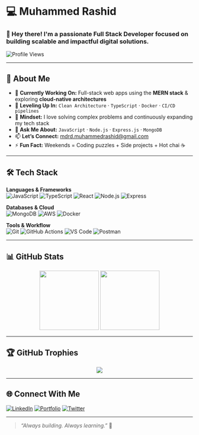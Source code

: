 # 💻 Muhammed Rashid

### 👋 Hey there! I'm a passionate Full Stack Developer focused on building scalable and impactful digital solutions.

![Profile Views](https://komarev.com/ghpvc/?username=devmdrd&color=blue&style=flat-square)

---

## 🚀 About Me

- 🔭 **Currently Working On:** Full-stack web apps using the **MERN stack** & exploring **cloud-native architectures**
- 🌱 **Leveling Up In:**  `Clean Architecture` · `TypeScript` · `Docker` · `CI/CD pipelines`
- 🧠 **Mindset:** I love solving complex problems and continuously expanding my tech stack
- 💬 **Ask Me About:**  `JavaScript` · `Node.js` · `Express.js` · `MongoDB`
- 📫 **Let’s Connect:** [mdrd.muhammedrashid@gmail.com](mailto:mdrd.muhammedrashid@gmail.com)
- ⚡ **Fun Fact:** Weekends = Coding puzzles + Side projects + Hot chai ☕

---

## 🛠️ Tech Stack

**Languages & Frameworks**  
![JavaScript](https://img.shields.io/badge/JavaScript-F7DF1E?style=flat-square&logo=javascript&logoColor=black)
![TypeScript](https://img.shields.io/badge/TypeScript-007ACC?style=flat-square&logo=typescript&logoColor=white)
![React](https://img.shields.io/badge/React-20232A?style=flat-square&logo=react)
![Node.js](https://img.shields.io/badge/Node.js-339933?style=flat-square&logo=node.js&logoColor=white)
![Express](https://img.shields.io/badge/Express.js-000000?style=flat-square&logo=express&logoColor=white)

**Databases & Cloud**  
![MongoDB](https://img.shields.io/badge/MongoDB-47A248?style=flat-square&logo=mongodb&logoColor=white)
![AWS](https://img.shields.io/badge/AWS-232F3E?style=flat-square&logo=amazon-aws)
![Docker](https://img.shields.io/badge/Docker-2496ED?style=flat-square&logo=docker&logoColor=white)

**Tools & Workflow**  
![Git](https://img.shields.io/badge/Git-F05032?style=flat-square&logo=git&logoColor=white)
![GitHub Actions](https://img.shields.io/badge/GitHub_Actions-2088FF?style=flat-square&logo=github-actions&logoColor=white)
![VS Code](https://img.shields.io/badge/VS_Code-007ACC?style=flat-square&logo=visual-studio-code&logoColor=white)
![Postman](https://img.shields.io/badge/Postman-FF6C37?style=flat-square&logo=postman&logoColor=white)

---

## 📊 GitHub Stats

<div align="center">
  <img src="https://github-readme-stats.vercel.app/api?username=devmdrd&show_icons=true&theme=radical&count_private=true" height="160" />
  <img src="https://github-readme-stats.vercel.app/api/top-langs/?username=devmdrd&layout=compact&theme=radical" height="160" />
</div>

---

## 🏆 GitHub Trophies

<p align="center">
  <img src="https://github-profile-trophy.vercel.app/?username=devmdrd&theme=radical&no-bg=true&margin-w=10" />
</p>

---

## 🌐 Connect With Me

[![LinkedIn](https://img.shields.io/badge/LinkedIn-0077B5?style=flat-square&logo=linkedin&logoColor=white)](https://www.linkedin.com/in/devmdrd/)
[![Portfolio](https://img.shields.io/badge/Portfolio-000?style=flat-square&logo=github&logoColor=white)](https://devmdrd.github.io/portfolio/)
[![Twitter](https://img.shields.io/badge/Twitter-1DA1F2?style=flat-square&logo=twitter&logoColor=white)](https://twitter.com/devmdrd)

---

> _“Always building. Always learning.”_ 🚀
